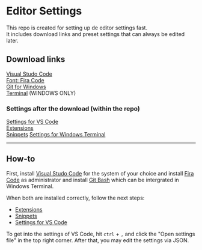 # Editor Settings
This repo is created for setting up de editor settings fast.  
It includes download links and preset settings that can always be edited later.  

## Download links
[Visual Studo Code](https://code.visualstudio.com/download)  
[Font: Fira Code](https://github.com/tonsky/FiraCode)  
[Git for Windows](https://gitforwindows.org/)  
[Terminal](https://www.microsoft.com/en-us/p/windows-terminal/9n0dx20hk701?activetab=pivot:overviewtab) (WINDOWS ONLY)

### Settings after the download (within the repo)
[Settings for VS Code](https://github.com/dv0s/editor-settings/tree/master/settings-for-vscode)  
[Extensions](https://github.com/dv0s/editor-settings/tree/master/extensions)  
[Snippets](https://github.com/dv0s/editor-settings/tree/master/snippets)
[Settings for Windows Terminal](https://github.com/dv0s/editor-settings/tree/master/settings-for-windows-terminal)

----
## How-to
First, install [Visual Studo Code](https://code.visualstudio.com/download) for the system of your choice and install [Fira Code](https://github.com/tonsky/FiraCode) as administrator and install [Git Bash](https://gitforwindows.org/) which can be intergrated in Windows Terminal.

When both are installed correctly, follow the next steps:  
- [Extensions](https://github.com/dv0s/editor-settings/tree/master/extensions)  
- [Snippets](https://github.com/dv0s/editor-settings/tree/master/snippets)
- [Settings for VS Code](https://github.com/dv0s/editor-settings/tree/master/settings-for-vscode)  

To get into the settings of VS Code, hit ```ctrl``` + ```,``` and click the "Open settings file" in the top right corner. After that, you may edit the settings via JSON.